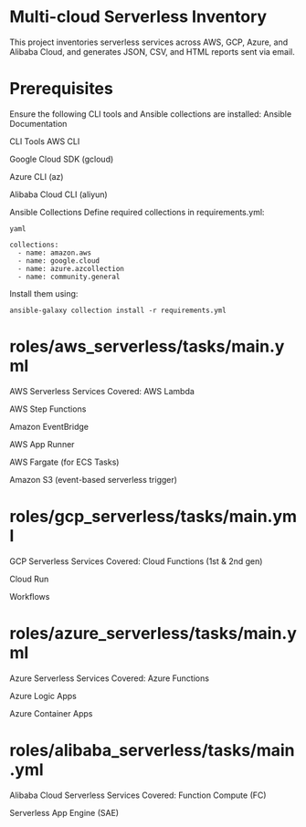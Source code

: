 # Multi-cloud Serverless Inventory
This project inventories serverless services across AWS, GCP, Azure, and Alibaba Cloud, and generates JSON, CSV, and HTML reports sent via email.


# Prerequisites
Ensure the following CLI tools and Ansible collections are installed:
Ansible Documentation

CLI Tools
AWS CLI

Google Cloud SDK (gcloud)

Azure CLI (az)

Alibaba Cloud CLI (aliyun)

Ansible Collections
Define required collections in requirements.yml:
```
yaml

collections:
  - name: amazon.aws
  - name: google.cloud
  - name: azure.azcollection
  - name: community.general
```
Install them using:
```
ansible-galaxy collection install -r requirements.yml
```

# roles/aws_serverless/tasks/main.yml
AWS Serverless Services Covered:
AWS Lambda

AWS Step Functions

Amazon EventBridge

AWS App Runner

AWS Fargate (for ECS Tasks)

Amazon S3 (event-based serverless trigger)

# roles/gcp_serverless/tasks/main.yml
GCP Serverless Services Covered:
Cloud Functions (1st & 2nd gen)

Cloud Run

Workflows

# roles/azure_serverless/tasks/main.yml
Azure Serverless Services Covered:
Azure Functions

Azure Logic Apps

Azure Container Apps

# roles/alibaba_serverless/tasks/main.yml
Alibaba Cloud Serverless Services Covered:
Function Compute (FC)

Serverless App Engine (SAE)

